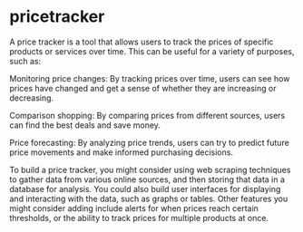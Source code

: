 # pricetracker
A price tracker is a tool that allows users to track the prices of specific products or services over time. This can be useful for a variety of purposes, such as:

Monitoring price changes: By tracking prices over time, users can see how prices have changed and get a sense of whether they are increasing or decreasing.

Comparison shopping: By comparing prices from different sources, users can find the best deals and save money.

Price forecasting: By analyzing price trends, users can try to predict future price movements and make informed purchasing decisions.

To build a price tracker, you might consider using web scraping techniques to gather data from various online sources, and then storing that data in a database for analysis. You could also build user interfaces for displaying and interacting with the data, such as graphs or tables. Other features you might consider adding include alerts for when prices reach certain thresholds, or the ability to track prices for multiple products at once.
